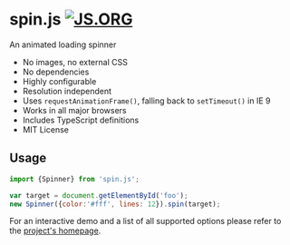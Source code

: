 # spin.js [![JS.ORG](https://img.shields.io/badge/js.org-spin-ffb400.svg?style=flat-square)](http://js.org)

An animated loading spinner

 * No images, no external CSS
 * No dependencies
 * Highly configurable
 * Resolution independent
 * Uses `requestAnimationFrame()`, falling back to `setTimeout()` in IE 9
 * Works in all major browsers
 * Includes TypeScript definitions
 * MIT License

## Usage

```javascript
import {Spinner} from 'spin.js';

var target = document.getElementById('foo');
new Spinner({color:'#fff', lines: 12}).spin(target);
```

For an interactive demo and a list of all supported options please refer to the [project's homepage](http://spin.js.org).
